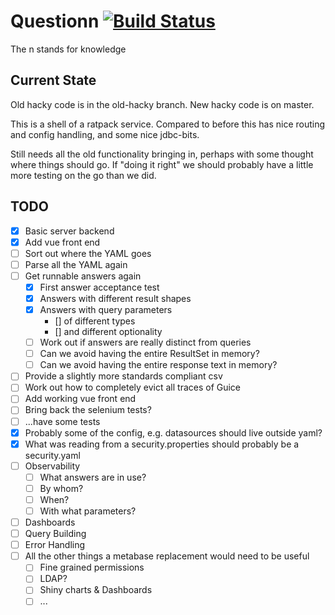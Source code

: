 # Questionn [![Build Status](https://travis-ci.org/Palmr/questionn.svg?branch=master)](https://travis-ci.org/Palmr/questionn)

The n stands for knowledge

## Current State

Old hacky code is in the old-hacky branch. New hacky code is on master.

This is a shell of a ratpack service.
Compared to before this has nice routing and config handling, and some nice jdbc-bits.

Still needs all the old functionality bringing in, perhaps with some thought where things should go.
If "doing it right" we should probably have a little more testing on the go than we did.

## TODO

 - [x] Basic server backend
 - [x] Add vue front end
 - [ ] Sort out where the YAML goes
 - [ ] Parse all the YAML again
 - [ ] Get runnable answers again
   - [x] First answer acceptance test
   - [x] Answers with different result shapes
   - [x] Answers with query parameters
     - [] of different types
     - [] and different optionality 
   - [ ] Work out if answers are really distinct from queries
   - [ ] Can we avoid having the entire ResultSet in memory?
   - [ ] Can we avoid having the entire response text in memory?
 - [ ] Provide a slightly more standards compliant csv   
 - [ ] Work out how to completely evict all traces of Guice
 - [ ] Add working vue front end
 - [ ] Bring back the selenium tests?
 - [ ] ...have some tests
 - [x] Probably some of the config, e.g. datasources should live outside yaml?
 - [x] What was reading from a security.properties should probably be a security.yaml
 - [ ] Observability
   - [ ] What answers are in use?
   - [ ] By whom?
   - [ ] When?
   - [ ] With what parameters?
 - [ ] Dashboards
 - [ ] Query Building
 - [ ] Error Handling
 - [ ] All the other things a metabase replacement would need to be useful
   - [ ] Fine grained permissions
   - [ ] LDAP?
   - [ ] Shiny charts & Dashboards
   - [ ] ...
